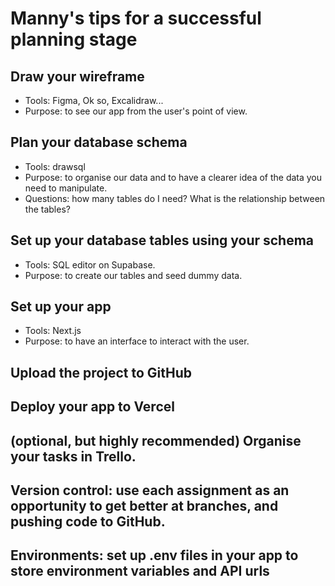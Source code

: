 # Manny's tips for a successful planning stage

## Draw your wireframe

- Tools: Figma, Ok so, Excalidraw...
- Purpose: to see our app from the user's point of view.

## Plan your database schema

- Tools: drawsql
- Purpose: to organise our data and to have a clearer idea of the data you need to manipulate.
- Questions: how many tables do I need? What is the relationship between the tables?

## Set up your database tables using your schema

- Tools: SQL editor on Supabase.
- Purpose: to create our tables and seed dummy data.

## Set up your app

- Tools: Next.js
- Purpose: to have an interface to interact with the user.

## Upload the project to GitHub

## Deploy your app to Vercel

## (optional, but highly recommended) Organise your tasks in Trello.

## Version control: use each assignment as an opportunity to get better at branches, and pushing code to GitHub.

## Environments: set up .env files in your app to store environment variables and API urls

